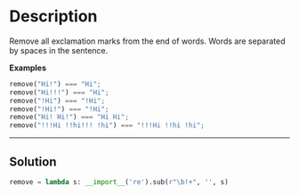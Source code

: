 # Description

Remove all exclamation marks from the end of words. Words are separated by spaces in the sentence.

**Examples**

```py
remove("Hi!") === "Hi";
remove("Hi!!!") === "Hi";
remove("!Hi") === "!Hi";
remove("!Hi!") === "!Hi";
remove("Hi! Hi!") === "Hi Hi";
remove("!!!Hi !!hi!!! !hi") === "!!!Hi !!hi !hi";
```

---

## Solution

```py
remove = lambda s: __import__('re').sub(r"\b!+", '', s)
```
